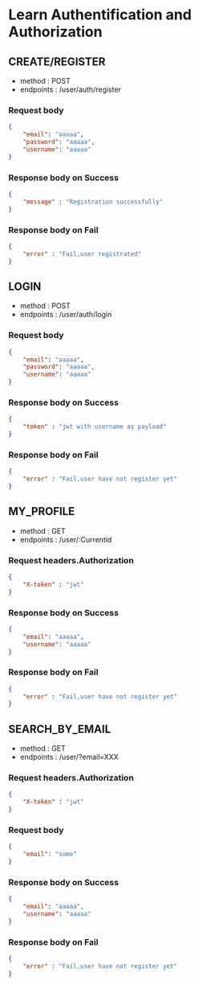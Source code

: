 # Learn Authentification and Authorization

## CREATE/REGISTER
- method : POST
- endpoints : /user/auth/register

### Request body
```json
{
    "email": "aaaaa",
    "password": "aaaaa",
    "username": "aaaaa"
}
```

### Response body on Success
```json
{
    "message" : "Registration successfully"
}
```
### Response body on Fail
```json
{
    "error" : "Fail,user registrated"
}
```
## LOGIN
- method : POST
- endpoints : /user/auth/login

### Request body
```json
{
    "email": "aaaaa",
    "password": "aaaaa",
    "username": "aaaaa"
}
```

### Response body on Success
```json
{
    "token" : "jwt with username as payload"
}
```
### Response body on Fail
```json
{
    "error" : "Fail,user have not register yet"
}

```

## MY_PROFILE
- method : GET
- endpoints : /user/:Currentid

### Request headers.Authorization
```json
{
    "X-token" : "jwt"
}
```

### Response body on Success
```json
{
    "email": "aaaaa",
    "username": "aaaaa"
}
```
### Response body on Fail
```json
{
    "error" : "Fail,user have not register yet"
}
```

## SEARCH_BY_EMAIL
- method : GET
- endpoints : /user/?email=XXX

### Request headers.Authorization
```json
{
    "X-token" : "jwt"
}
```
###  Request body
```json
{
    "email": "some"
}
```
### Response body on Success
```json
{
    "email": "aaaaa",
    "username": "aaaaa"
}
```
### Response body on Fail
```json
{
    "error" : "Fail,user have not register yet"
}
```
